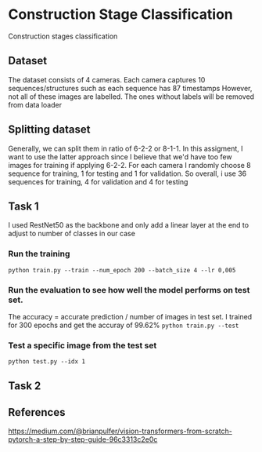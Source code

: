 # Construction Stage Classification
Construction stages classification

## Dataset 
The dataset consists of 4 cameras. Each camera captures 10 sequences/structures such as each sequence has 87 timestamps
However, not all of these images are labelled. The ones without labels will be removed from data loader

## Splitting dataset
Generally, we can split them in ratio of 6-2-2 or 8-1-1. In this assigment, I want to use the latter approach since I believe that we'd have too few images for training if applying 6-2-2.
For each camera I randomly choose 8 sequence for training, 1 for testing and 1 for validation. So overall, i use 36 sequences for training, 4 for validation and 4 for testing 

## Task 1
I used RestNet50 as the backbone and only add a linear layer at the end to adjust to number of classes in our case
### Run the training
```python train.py --train --num_epoch 200 --batch_size 4 --lr 0,005```
### Run the evaluation to see how well the model performs on test set. 
The accuracy = accurate prediction / number of images in test set. I trained for 300 epochs and get the accuray of 99.62%
```python train.py --test```
### Test a specific image from the test set 
```python test.py --idx 1```

## Task 2

## References
https://medium.com/@brianpulfer/vision-transformers-from-scratch-pytorch-a-step-by-step-guide-96c3313c2e0c
